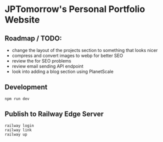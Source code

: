# JPTomorrow's Personal Portfolio Website

## Roadmap / TODO:

- change the layout of the projects section to something that looks nicer
- compress and convert images to webp for better SEO
- review the <Head> for SEO problems
- review email sending API endpoint
- look into adding a blog section using PlanetScale

## Development

```
npm run dev
```

## Publish to Railway Edge Server

```
railway login
railway link
railway up
```
